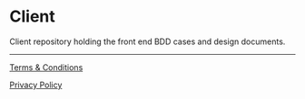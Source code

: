 # Client

Client repository holding the front end BDD cases and design documents. 

------------------

[Terms & Conditions](https://commerce.toshiba.com/wps/portal/marketing/?urile=wcm:path:/en-us/common-content/general-content/terms-conditions&mapping=tgcs_new.portal.generaldetails)

[Privacy Policy](https://commerce.toshiba.com/wps/portal/marketing/?urile=wcm:path:/en-us/common-content/general-content/privacy-policy&mapping=tgcs_new.portal.generaldetails)
